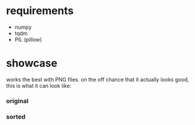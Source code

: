 # requirements
 - numpy
 - tqdm
 - PIL (pillow)

# showcase
works the best with PNG files. on the off chance that it actually looks good, this is what it can look like:

### original

### sorted
